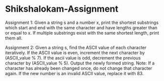 # Shikshalokam-Assignment

Assignment 1:
Given a string s and a number x, print the shortest substrings which start and end with the same character and have lengths greater than or equal to x. If multiple substrings exist with the same shortest length, print them all.

Assignment 2:
Given a string s, find the ASCII value of each character iteratively. If the ASCII value is even, increment the next character by (ASCII_value % 7). If the ascii value is odd, decrement the previous character by (ASCII_value % 5). Output the newly formed string. 
Note:
If a character has already been changed once, do not change that character again. 
If the new number is an invalid ASCII value, replace it with 83. 
